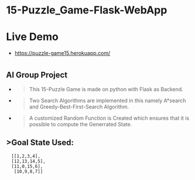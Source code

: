 #                                             15-Puzzle_Game-Flask-WebApp
# Live Demo
 - https://puzzle-game15.herokuapp.com/

#
## AI Group Project
-  >This 15-Puzzle Game is made on python with Flask as Backend.
-  >Two Search Algorithms are implemented in this namely A*search and Greedy-Best-First-Search Algorithm.
-  >A customized Random Function is Created which ensures that it is possible to compute the Generrated State.

## >Goal State Used:
      [[1,2,3,4],
      [12,13,14,5],
      [11,0,15,6],
       [10,9,8,7]]
         
      
